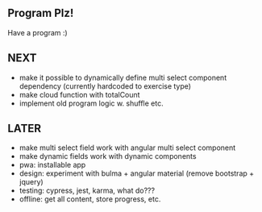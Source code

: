 ## Program Plz!

Have a program :)

## NEXT
- make it possible to dynamically define multi select component dependency (currently hardcoded to exercise type)
- make cloud function with totalCount
- implement old program logic w. shuffle etc.

## LATER
- make multi select field work with angular multi select component
- make dynamic fields work with dynamic components
- pwa: installable app
- design: experiment with bulma + angular material (remove bootstrap + jquery)
- testing: cypress, jest, karma, what do???
- offline: get all content, store progress, etc.